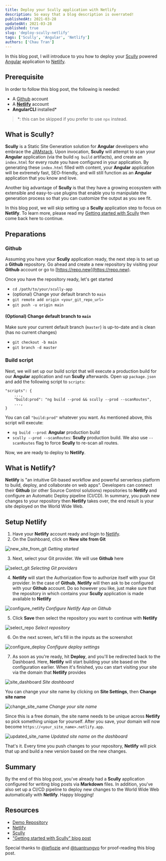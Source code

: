 ```yaml
---
title: Deploy your Scully application with Netlify
description: So easy that a blog description is overrated!
publishedAt: 2021-03-28
updatedAt: 2021-03-28
published: true
slug: 'deploy-scully-netlify'
tags: ['Scully', 'Angular', 'Netlify']
authors: ['Chau Tran']
---
```


In this blog post, I will introduce to you how to deploy your [Scully](https://scully.io) powered [Angular](https://angular.io) application to [Netlify](https://netlify.com).

## Prerequisite

In order to follow this blog post, the following is needed:

- A [Github](https://github.com) account
- A [**Netlify**](https://app.netlify.com/signup) account
- **AngularCLI** installed*

> *: this can be skipped if you prefer to use `npx` instead.

## What is Scully?

**Scully** is a Static Site Generation solution for **Angular** developers who embrace the [JAMstack](https://jamstack.org/). Upon invocation, **Scully** will attempt to scan your **Angular** application (via the build `ng build` artifacts), and create an `index.html` for every route you have configured in your application. By generating these `index.html` filled with content, your **Angular** application will be extremely fast, SEO-friendly, and will still function as an **Angular** application that you know and love.

Another big advantage of **Scully** is that they have a growing ecosystem with extensible and easy-to-use plugins that enable you to manipulate the generation process so that you can customize the output as you see fit.

In this blog post, we will skip setting up a **Scully** application step to focus on **Netlify**. To learn more, please read my [Getting started with Scully](https://nartc.me/blog/getting-started-scully) then come back here to continue.

## Preparations

### Github
Assuming you have your **Scully** application ready, the next step is to set up a **Github** repository. Go ahead and create a new repository by visiting your **Github** account or go to [https://repo.new](https://repo.new).

Once you have the repository ready, let's get started

- `cd /path/to/your/scully-app`
- (optional) Change your default branch to `main`
- `git remote add origin <your_git_repo_url>`
- `git push -u origin main`

#### (Optional) Change default branch to `main`

Make sure your current default branch (`master`) is up-to-date and is clean (has no current changes)

- `git checkout -b main`
- `git branch -d master`

### Build script

Next, we will set up our build script that will execute a production build for our **Angular** application and run **Scully** afterwards. Open up `package.json` and add the following script to `scripts`:

```text
"scripts": {
    ...,
    "build:prod": "ng build --prod && scully --prod --scanRoutes",
    ...,
}
```

You can call `"build:prod"` whatever you want. As mentioned above, this script will execute:
- `ng build --prod`: **Angular** production build
- `scully --prod --scanRoutes`: **Scully** production build. We also use `--scanRoutes` flag to force **Scully** to re-scan all routes.

Now, we are ready to deploy to **Netlify**.

## What is Netlify?

**Netlify** is "an intuitive Git-based workflow and powerful serverless platform to build, deploy, and collaborate on web apps". Developers can connect their **Github** (or other Source Control solutions) repositories to **Netlify** and configure an Automatic Deploy pipeline (CI/CD). In summary, you push new changes to your repository then **Netlify** takes over, the end result is your site deployed on the World Wide Web.

## Setup Netlify

1. Have your **Netlify** account ready and login to [Netlify](https://netlify.com).
2. On the Dashboard, click on **New site from Git**

![new_site_from_git](/assets/static/images/scully-netlify/new-site-from-git.png)
_Getting started_

3. Next, select your Git provider. We will use **Github** here

![select_git](/assets/static/images/scully-netlify/select-git.png)
_Selecting Git providers_

4. **Netlify** will start the Authorization flow to authorize itself with your Git provider. In the case of **Github**, **Netlify** will then ask to be configured with your **Github** account. Do so however you like, just make sure that the repository in which contains your **Scully** application is made available to **Netlify**

![configure_netlify](/assets/static/images/scully-netlify/configure-netlify-access.png)
_Configure Netlify App on Github_

5. Click **Save** then select the repository you want to continue with **Netlify**

![select_repo](/assets/static/images/scully-netlify/select-repo.png)
_Select repository_

6. On the next screen, let's fill in the inputs as the screenshot

![configure_deploy](/assets/static/images/scully-netlify/configure-deploy.png)
_Configure deploy settings_

7. As soon as you're ready, hit **Deploy**, and you'll be redirected back to the Dashboard. Here, **Netlify** will start building your site based on the configuration earlier. When it's finished, you can start visiting your site via the domain that **Netlify** provides

![site_dashboard](/assets/static/images/scully-netlify/site-dashboard.png)
_Site dashboard_

You can change your site name by clicking on **Site Settings**, then **Change site name**

![change_site_name](/assets/static/images/scully-netlify/change-site-name.png)
_Change your site name_

Since this is a free domain, the site name needs to be unique across **Netlify** so pick something unique for yourself. After you save, your domain will now become `https://<your_site_name>.netlify.app`.

![updated_site_name](/assets/static/images/scully-netlify/updated-site-name.png)
_Updated site name on the dashboard_

That's it. Every time you push changes to your repository, **Netlify** will pick that up and build a new version based on the new changes.

## Summary

By the end of this blog post, you've already had a **Scully** application configured for writing blog posts via **Markdown** files. In addition, you've also set up a CI/CD pipeline to deploy new changes to the World Wide Web automatically with **Netlify**. Happy blogging!

## Resources

- [Demo Repository](https://github.com/nartc/scully-netlify-demo)
- [Netlify](https://netlify.com)
- [Scully](https://scully.io)
- ["Getting started with Scully" blog post](https://nartc.me/blog/getting-started-scully)

Special thanks to [@jefiozie](https://twitter.com/jefiozie) and [@tuantrungvo](https://twitter.com/tuantrungvo) for proof-reading this blog post.
